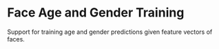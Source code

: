 # Face Age and Gender Training

Support for training age and gender predictions given feature vectors of faces.
